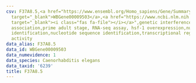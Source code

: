```yaml
---
csv: F37A8.5,<a href="https://www.ensembl.org/Homo_sapiens/Gene/Summary?db=core;g=WBGene00009503"
  target="_blank">WBGene00009503</a>,<a href="https://www.ncbi.nlm.nih.gov/pubmed/30894454"
  target="_blank"><i class="fas fa-file"></i></a>",genetic interference,functional
  association,prime adult stage, RNA-seq assay, hsf-1 overexpression,nucleotide sequence
  identification,nucleotide sequence identification,transcriptional regulation,up-regulates
  activity
data_alias: F37A8.5
data_id: WBGene00009503
data_numevidence: 1
data_species: Caenorhabditis elegans
data_taxid: '6239'
title: F37A8.5
---
```

